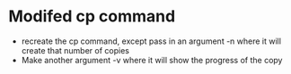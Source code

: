 # Modifed cp command
- recreate the cp command, except pass in an argument -n where it will create that number of copies
- Make another argument -v where it will show the progress of the copy
